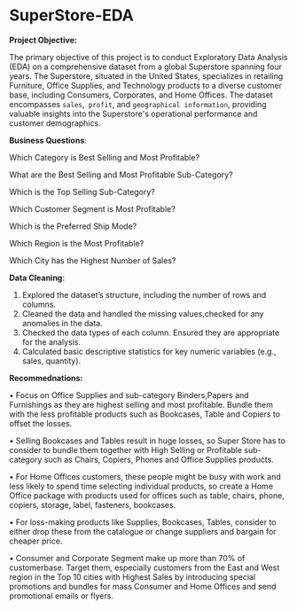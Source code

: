 # SuperStore-EDA
**Project Objective:**

The primary objective of this project is to conduct Exploratory Data Analysis (EDA) on a comprehensive dataset from a global Superstore spanning four years. The Superstore, situated in the United States, specializes in retailing Furniture, Office Supplies, and Technology products to a diverse customer base, including Consumers, Corporates, and Home Offices. The dataset encompasses `sales`,` profit`, and `geographical information`, providing valuable insights into the Superstore's operational performance and customer demographics.

**Business Questions**:

Which Category is Best Selling and Most Profitable?

What are the Best Selling and Most Profitable Sub-Category?

Which is the Top Selling Sub-Category?

Which Customer Segment is Most Profitable?

Which is the Preferred Ship Mode?

Which Region is the Most Profitable?

Which City has the Highest Number of Sales?


**Data Cleaning**:

1. Explored the dataset’s structure, including the number of rows and columns.
2. Cleaned the data and handled the  missing values,checked for any anomalies in the data.
3. Checked the data types of each column. Ensured they are appropriate for the analysis.
4. Calculated basic descriptive statistics for key numeric variables (e.g., sales, quantity).

**Recommednations:**

•	Focus on Office Supplies and  sub-category Binders,Papers and Furnishings as they are highest selling and most profitable. Bundle them with the less profitable products such as Bookcases, Table and Copiers to offset the losses.

•	Selling Bookcases and Tables result in huge losses, so Super Store has to consider to bundle them together with High Selling or Profitable sub-category such as Chairs, Copiers, Phones and Office Supplies products.

•	For Home Offices customers, these people might be busy with work and less likely to spend time selecting individual products, so create a Home Office package with products used for offices such as table, chairs, phone, copiers, storage, label, fasteners, bookcases.

•	For loss-making products like Supplies, Bookcases, Tables, consider to either drop these from the catalogue or change suppliers and bargain for cheaper price.

•	Consumer and Corporate Segment make up more than 70% of customerbase. Target them, especially customers from the East and West region in the Top 10 cities with Highest 
Sales by introducing special promotions and bundles for mass Consumer and Home Offices and send promotional emails or flyers.


